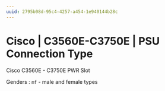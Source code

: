 ```yaml
---
uuid: 2795b08d-95c4-4257-a454-1e940144b28c
---
```

# Cisco | C3560E-C3750E | PSU Connection Type

Cisco C3560E - C3750E PWR Slot

Genders
: `mf` - male and female types
